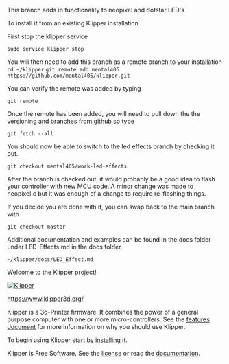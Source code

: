 
This branch adds in functionality to neopixel and dotstar LED's

To install it from an existing Klipper installation.

First stop the klipper service

``
sudo service klipper stop
``

You will then need to add this branch as a remote branch to your installation
``
cd ~/klipper
``
``
git remote add mental405 https://github.com/mental405/klipper.git
``

You can verify the remote was added by typing
```
git remote
```

Once the remote has been added, you will need to pull down the the versioning and branches from github so type

````
git fetch --all
````

You should now be able to switch to the led effects branch by checking it out.

```
git checkout mental405/work-led-effects
````

After the branch is checked out, it would probably be a good idea to flash your controller with new MCU code. A minor change was made to neopixel.c but it was enough of a change to require re-flashing things.

If you decide you are done with it, you can swap back to the main branch with

```
git checkout master
```


Additional documentation and examples can be found in the docs folder under LED-Effects.md in the docs folder.
```
~/klipper/docs/LED_Effect.md
```

Welcome to the Klipper project!

[![Klipper](docs/img/klipper-logo-small.png)](https://www.klipper3d.org/)

https://www.klipper3d.org/

Klipper is a 3d-Printer firmware. It combines the power of a general
purpose computer with one or more micro-controllers. See the
[features document](https://www.klipper3d.org/Features.html) for more
information on why you should use Klipper.

To begin using Klipper start by
[installing](https://www.klipper3d.org/Installation.html) it.

Klipper is Free Software. See the [license](COPYING) or read the
[documentation](https://www.klipper3d.org/Overview.html).
